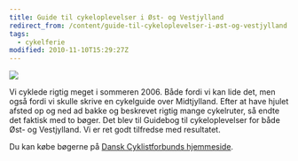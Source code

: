 ```yaml
---
title: Guide til cykeloplevelser i Øst- og Vestjylland
redirect_from: /content/guide-til-cykeloplevelser-i-øst-og-vestjylland
tags:
  - cykelferie
modified: 2010-11-10T15:29:27Z
---
```


![](https://larsolesen.dk/sites/larsolesen.dk/files/baggrundmedforsider_0.jpg)

Vi cyklede rigtig meget i sommeren 2006. Både fordi vi kan lide det, men også fordi vi skulle skrive en cykelguide over Midtjylland. Efter at have hjulet afsted op og ned ad bakke og beskrevet rigtig mange cykelruter, så endte det faktisk med to bøger. Det blev til Guidebog til cykeloplevelser for både Øst- og Vestjylland. Vi er ret godt tilfredse med resultatet.

Du kan købe bøgerne på [Dansk Cyklistforbunds hjemmeside](http://www.dcf.dk/cykelguide).
